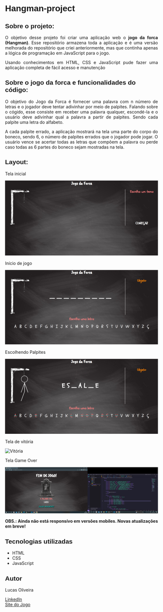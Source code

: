 <h1 style="font-family: sans-serif;">Hangman-project</h1>

<h2 style="font-family: sans-serif;">Sobre o projeto:</h2>

<p style="text-align: justify;">
    O objetivo desse projeto foi criar uma aplicação web o <strong>jogo da forca (Hangman)</strong>. Esse repositório armazena toda a aplicação e é uma versão melhorada do repositório que criei anteriormente, mas que continha apenas a lógica de programação em JavaScript para o jogo.
</p>
<p style="text-align: justify;">
    Usando conhecimentos em HTML, CSS e JavaScript pude fazer uma aplicação completa de fácil acesso e manutenção
</p>

<h2 style="font-family: sans-serif;">Sobre o jogo da forca e funcionalidades do código:</h2>

<p style="text-align: justify;">
    O objetivo do Jogo da Forca é fornecer uma palavra com n número de letras e o jogador deve tentar adivinhar por meio de palpites. Falando sobre o cógido, esse consiste em receber uma palavra qualquer, escondé-la e o usuário deve adivinhar qual a palavra a partir de palpites. Sendo cada palpite uma letra do alfabeto. 
</p>
<p style="text-align: justify;">
    A cada palpite errado, a aplicação mostrará na tela uma parte do corpo do boneco, sendo 6, o número de palpites errados que o jogador pode jogar. O usuário vence se acertar todas as letras que compõem a palavra ou perde caso todas as 6 partes do boneco sejam mostradas na tela.
</p>

<h2 style="font-family: sans-serif;">Layout:</h2>

<p>Tela inicial</p>
<img src="image/Tela Inicial.png" alt="Tela Inicial">

<p>Início de jogo</p>
<img src="image/Jogo Iniciado.png" alt="Jogo Iniciado">

<p>Escolhendo Palpites</p>
<img src="image/Escolhendo os palpites.png" alt="Escolhendo Palpites">

<p>Tela de vitória</p>
<img src="image/Tela de vitória.png" alt="Vitória">

<p>Tela Game Over</p>
<img src="image/Tela de Game Over.png" alt="Game Over">

<p style="text-align: justify;">
 <b>OBS.: Ainda não está responsívo em versões mobiles. Novas atualizações em breve!</b>
</p>

<h2 style="font-family: sans-serif;">Tecnologias utilizadas</h2>

<ul>
    <li>HTML</li>
    <li>CSS</li>
    <li>JavaScript</li>

</ul>

<h2 style="font-family: sans-serif;">Autor</h2>

<p>Lucas Oliveira</p>

<a href="http://www.linkedin.com/in/lucas-de-oliveira-5b8a5532" target="_blank">LinkedIn</a>
<br>
<a href="https://hangman-project-olivr.netlify.app/" target="_blank">Site do Jogo</a>
<br>